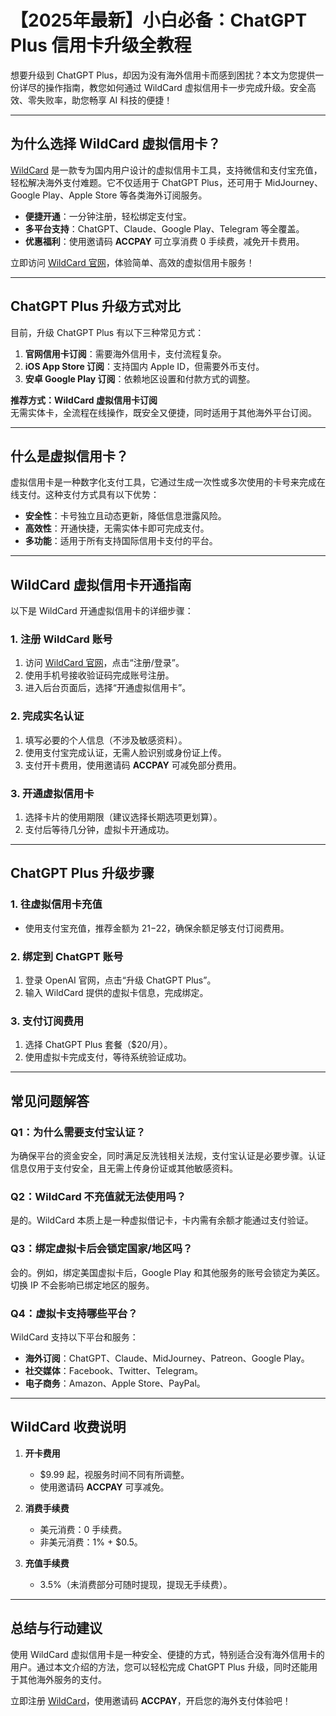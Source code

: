 # 【2025年最新】小白必备：ChatGPT Plus 信用卡升级全教程

想要升级到 ChatGPT Plus，却因为没有海外信用卡而感到困扰？本文为您提供一份详尽的操作指南，教您如何通过 WildCard 虚拟信用卡一步完成升级。安全高效、零失败率，助您畅享 AI 科技的便捷！

---

## 为什么选择 WildCard 虚拟信用卡？

[WildCard](https://bit.ly/bewildcard) 是一款专为国内用户设计的虚拟信用卡工具，支持微信和支付宝充值，轻松解决海外支付难题。它不仅适用于 ChatGPT Plus，还可用于 MidJourney、Google Play、Apple Store 等各类海外订阅服务。

- **便捷开通**：一分钟注册，轻松绑定支付宝。
- **多平台支持**：ChatGPT、Claude、Google Play、Telegram 等全覆盖。
- **优惠福利**：使用邀请码 **ACCPAY** 可立享消费 0 手续费，减免开卡费用。

立即访问 [WildCard 官网](https://bit.ly/bewildcard)，体验简单、高效的虚拟信用卡服务！

---

## ChatGPT Plus 升级方式对比

目前，升级 ChatGPT Plus 有以下三种常见方式：

1. **官网信用卡订阅**：需要海外信用卡，支付流程复杂。
2. **iOS App Store 订阅**：支持国内 Apple ID，但需要外币支付。
3. **安卓 Google Play 订阅**：依赖地区设置和付款方式的调整。

**推荐方式：WildCard 虚拟信用卡订阅**  
无需实体卡，全流程在线操作，既安全又便捷，同时适用于其他海外平台订阅。

---

## 什么是虚拟信用卡？

虚拟信用卡是一种数字化支付工具，它通过生成一次性或多次使用的卡号来完成在线支付。这种支付方式具有以下优势：

- **安全性**：卡号独立且动态更新，降低信息泄露风险。
- **高效性**：开通快捷，无需实体卡即可完成支付。
- **多功能**：适用于所有支持国际信用卡支付的平台。

---

## WildCard 虚拟信用卡开通指南

以下是 WildCard 开通虚拟信用卡的详细步骤：

### 1. 注册 WildCard 账号

1. 访问 [WildCard 官网](https://bit.ly/bewildcard)，点击“注册/登录”。
2. 使用手机号接收验证码完成账号注册。
3. 进入后台页面后，选择“开通虚拟信用卡”。

### 2. 完成实名认证

1. 填写必要的个人信息（不涉及敏感资料）。
2. 使用支付宝完成认证，无需人脸识别或身份证上传。
3. 支付开卡费用，使用邀请码 **ACCPAY** 可减免部分费用。

### 3. 开通虚拟信用卡

1. 选择卡片的使用期限（建议选择长期选项更划算）。
2. 支付后等待几分钟，虚拟卡开通成功。

---

## ChatGPT Plus 升级步骤

### 1. 往虚拟信用卡充值

- 使用支付宝充值，推荐金额为 $21-$22，确保余额足够支付订阅费用。

### 2. 绑定到 ChatGPT 账号

1. 登录 OpenAI 官网，点击“升级 ChatGPT Plus”。
2. 输入 WildCard 提供的虚拟卡信息，完成绑定。

### 3. 支付订阅费用

1. 选择 ChatGPT Plus 套餐（$20/月）。
2. 使用虚拟卡完成支付，等待系统验证成功。

---

## 常见问题解答

### Q1：为什么需要支付宝认证？

为确保平台的资金安全，同时满足反洗钱相关法规，支付宝认证是必要步骤。认证信息仅用于支付安全，且无需上传身份证或其他敏感资料。

### Q2：WildCard 不充值就无法使用吗？

是的。WildCard 本质上是一种虚拟借记卡，卡内需有余额才能通过支付验证。

### Q3：绑定虚拟卡后会锁定国家/地区吗？

会的。例如，绑定美国虚拟卡后，Google Play 和其他服务的账号会锁定为美区。切换 IP 不会影响已绑定地区的服务。

### Q4：虚拟卡支持哪些平台？

WildCard 支持以下平台和服务：

- **海外订阅**：ChatGPT、Claude、MidJourney、Patreon、Google Play。
- **社交媒体**：Facebook、Twitter、Telegram。
- **电子商务**：Amazon、Apple Store、PayPal。

---

## WildCard 收费说明

1. **开卡费用**  
   - $9.99 起，视服务时间不同有所调整。
   - 使用邀请码 **ACCPAY** 可享减免。

2. **消费手续费**  
   - 美元消费：0 手续费。
   - 非美元消费：1% + $0.5。

3. **充值手续费**  
   - 3.5%（未消费部分可随时提现，提现无手续费）。

---

## 总结与行动建议

使用 WildCard 虚拟信用卡是一种安全、便捷的方式，特别适合没有海外信用卡的用户。通过本文介绍的方法，您可以轻松完成 ChatGPT Plus 升级，同时还能用于其他海外服务的支付。

立即注册 [WildCard](https://bit.ly/bewildcard)，使用邀请码 **ACCPAY**，开启您的海外支付体验吧！
